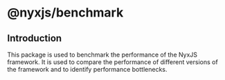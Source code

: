 # @nyxjs/benchmark

## Introduction

This package is used to benchmark the performance of the NyxJS framework. It is used to compare the performance of
different versions of the framework and to identify performance bottlenecks.
